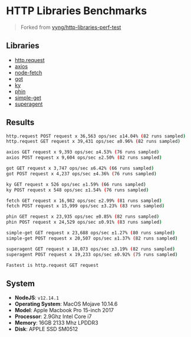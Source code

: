 # HTTP Libraries Benchmarks

> Forked from [vyng/http-libraries-perf-test](https://github.com/vyng/http-libraries-perf-test)

## Libraries

* [http.request](https://nodejs.org/api/http.html#http_http_request_options_callback)
* [axios](https://github.com/axios/axios)
* [node-fetch](https://github.com/node-fetch/node-fetch)
* [got](https://github.com/sindresorhus/got)
* [ky](https://github.com/sindresorhus/ky-universal)
* [phin](https://github.com/ethanent/phin)
* [simple-get](https://github.com/feross/simple-get)
* [superagent](https://github.com/visionmedia/superagent)

## Results

```bash
http.request POST request x 36,563 ops/sec ±14.04% (82 runs sampled)
http.request GET request x 39,431 ops/sec ±0.96% (82 runs sampled)

axios GET request x 9,393 ops/sec ±4.53% (76 runs sampled)
axios POST request x 9,604 ops/sec ±2.50% (82 runs sampled)

got GET request x 3,747 ops/sec ±6.42% (66 runs sampled)
got POST request x 4,237 ops/sec ±4.36% (76 runs sampled)

ky GET request x 526 ops/sec ±1.59% (66 runs sampled)
ky POST request x 548 ops/sec ±1.54% (76 runs sampled)

fetch GET request x 16,982 ops/sec ±2.99% (81 runs sampled)
fetch POST request x 15,999 ops/sec ±3.23% (83 runs sampled)

phin GET request x 23,935 ops/sec ±0.85% (82 runs sampled)
phin POST request x 24,529 ops/sec ±0.91% (83 runs sampled)

simple-get GET request x 23,688 ops/sec ±1.27% (80 runs sampled)
simple-get POST request x 20,507 ops/sec ±1.37% (82 runs sampled)

superagent GET request x 18,073 ops/sec ±3.19% (82 runs sampled)
superagent POST request x 19,233 ops/sec ±0.92% (75 runs sampled)

Fastest is http.request GET request
```

## System

* **NodeJS**: `v12.14.1`
* **Operating System**: MacOS Mojave 10.14.6
* **Model**: Apple Macbook Pro 15-inch 2017
* **Processor**: 2.9Ghz Intel Core i7
* **Memory**: 16GB 2133 Mhz LPDDR3
* **Disk**: APPLE SSD SM0512